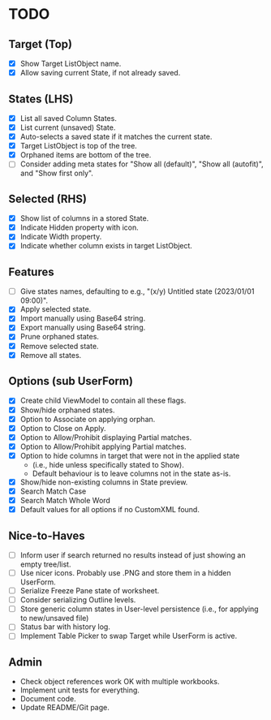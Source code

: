 # TODO
## Target (Top)
- [x] Show Target ListObject name.
- [x] Allow saving current State, if not already saved.
## States (LHS)
- [x] List all saved Column States.
- [x] List current (unsaved) State.
- [x] Auto-selects a saved state if it matches the current state.
- [x] Target ListObject is top of the tree.
- [x] Orphaned items are bottom of the tree.
- [ ] Consider adding meta states for "Show all (default)", "Show all (autofit)", and "Show first only".
## Selected (RHS)
- [x] Show list of columns in a stored State.
- [x] Indicate Hidden property with icon.
- [x] Indicate Width property.
- [x] Indicate whether column exists in target ListObject.
## Features
- [ ] Give states names, defaulting to e.g., "(x/y) Untitled state (2023/01/01 09:00)".
- [x] Apply selected state.
- [x] Import manually using Base64 string.
- [x] Export manually using Base64 string.
- [x] Prune orphaned states.
- [x] Remove selected state.
- [x] Remove all states.
## Options (sub UserForm)
- [x] Create child ViewModel to contain all these flags.
- [x] Show/hide orphaned states.
- [x] Option to Associate on applying orphan.
- [x] Option to Close on Apply.
- [x] Option to Allow/Prohibit displaying Partial matches.
- [x] Option to Allow/Prohibit applying Partial matches.
- [x] Option to hide columns in target that were not in the applied state 
  - (i.e., hide unless specifically stated to Show).
  - Default behaviour is to leave columns not in the state as-is.
- [x] Show/hide non-existing columns in State preview.
- [x] Search Match Case
- [x] Search Match Whole Word
- [x] Default values for all options if no CustomXML found.
## Nice-to-Haves
- [ ] Inform user if search returned no results instead of just showing an empty tree/list.
- [ ] Use nicer icons. Probably use .PNG and store them in a hidden UserForm.
- [ ] Serialize Freeze Pane state of worksheet.
- [ ] Consider serializing Outline levels.
- [ ] Store generic column states in User-level persistence (i.e., for applying to new/unsaved file)
- [ ] Status bar with history log.
- [ ] Implement Table Picker to swap Target while UserForm is active.
## Admin
- Check object references work OK with multiple workbooks.
- Implement unit tests for everything.
- Document code.
- Update README/Git page. 